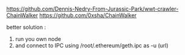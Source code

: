 https://github.com/Dennis-Nedry-From-Jurassic-Park/wwt-crawler-ChainWalker
https://github.com/0xsha/ChainWalker

better solution :
1) run you own node 
2) and connect to IPC using /root/.ethereum/geth.ipc as -u  (url)
 
